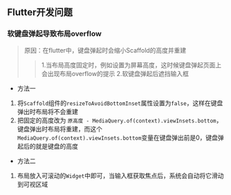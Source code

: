## Flutter开发问题

### 软键盘弹起导致布局overflow

> 原因：在flutter中，键盘弹起时会缩小Scaffold的高度并重建
>> 1.当布局高度固定时，例如设置为屏幕高度，这时候键盘弹起页面上会出现布局overflow的提示
>> 2.软键盘弹起后遮挡输入框

- 方法一

1. 将`Scaffold`组件的`resizeToAvoidBottomInset`属性设置为`false`，这样在键盘弹出时布局将不会重建
2. 把固定的高度改为 `原高度 - MediaQuery.of(context).viewInsets.bottom`，键盘弹出时布局将重建，而这个`MediaQuery.of(context).viewInsets.bottom`变量在键盘弹出前是0，键盘弹起后的就是键盘的高度

- 方法二

1. 布局放入可滚动的`Widget`中即可，当输入框获取焦点后，系统会自动将它滑动到可视区域
